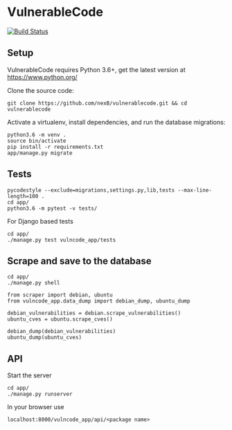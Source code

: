 # VulnerableCode

[![Build Status](https://travis-ci.org/nexB/vulnerablecode.svg?branch=develop)](https://travis-ci.org/nexB/vulnerablecode)

Setup
-----
VulnerableCode requires Python 3.6+, get the latest version at https://www.python.org/

Clone the source code:

```
git clone https://github.com/nexB/vulnerablecode.git && cd vulnerablecode
```

Activate a virtualenv, install dependencies, and run the database migrations:

```
python3.6 -m venv .
source bin/activate
pip install -r requirements.txt
app/manage.py migrate
```

Tests
-----

```
pycodestyle --exclude=migrations,settings.py,lib,tests --max-line-length=100 .
cd app/
python3.6 -m pytest -v tests/
```

For Django based tests
```
cd app/
./manage.py test vulncode_app/tests
```

Scrape and save to the database
-------------------------------

```
cd app/
./manage.py shell
```

```
from scraper import debian, ubuntu
from vulncode_app.data_dump import debian_dump, ubuntu_dump

debian_vulnerabilities = debian.scrape_vulnerabilities()
ubuntu_cves = ubuntu.scrape_cves()

debian_dump(debian_vulnerabilities)
ubuntu_dump(ubuntu_cves)
```

API
----
Start the server

```
cd app/
./manage.py runserver
```

In your browser use
```
localhost:8000/vulncode_app/api/<package name>
```
